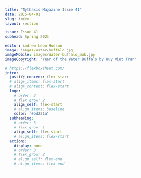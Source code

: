 ```yaml
---
title: "Mythaxis Magazine Issue 41"
date: 2025-04-01
slug: index
layout: section

issue: Issue 41
subhead: Spring 2025

editor: Andrew Leon Hudson
image: images/Water-buffalo.jpg
imageMobile: images/Water-buffalo_mob.jpg
imageCopyright: "Year of the Water Buffalo by Huy Viet Tran"

# https://flexboxsheet.com/
intro:
  justify_content: flex-start
  # align_items: flex-start
  # align_content: flex-start
  logo:
    # order: 3
    # flex_grow: 2
    align_self: flex-start
    # align_items: baseline
    color: '#bd221a'
  subheading:
    # order: 3
    # flex_grow: 1
    align_self: flex-start
    # align_items: flex-start
  actions:
    display: none
    # order: 3
    # flex_grow: 2
    # align_self: flex-end
    # align_items: flex-end

---
```


